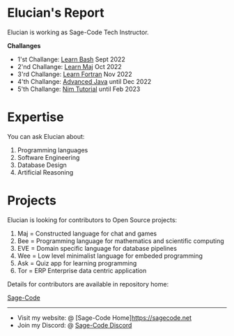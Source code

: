 # Elucian's Report

Elucian is working as Sage-Code Tech Instructor.

**Challanges**
* 1'st Challange: [Learn Bash](bash) Sept 2022
* 2'nd Challange: [Learn Maj](maj)   Oct 2022
* 3'rd Challange: [Learn Fortran](fortran) Nov 2022
* 4'th Challange: [Advanced Java](java) until Dec 2022
* 5'th Challange: [Nim Tutorial](nim) until Feb 2023

# Expertise

You can ask Elucian about:

1. Programming languages
2. Software Engineering
3. Database Design
4. Artificial Reasoning

# Projects

Elucian is looking for contributors to Open Source projects:

1. Maj = Constructed language for chat and games
2. Bee = Programming language for mathematics and scientific computing
3. EVE = Domain specific language for database pipelines
4. Wee = Low level minimalist language for embeded programming
5. Ask = Quiz app for learning programming
6. Tor = ERP Enterprise data centric application

Details for contributors are available in repository home:

[Sage-Code](https://github.com/sage-code)

---

* Visit my website: @ [Sage-Code Home]https://sagecode.net
* Join my Discord: @ [Sage-Code Discord](https://discord.gg/twXtRsTVDA)
